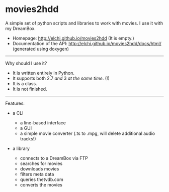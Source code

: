 movies2hdd
==========

A simple set of python scripts and libraries to work with movies. I use it with my DreamBox.

* Homepage: http://elchi.github.io/movies2hdd (It is empty.)
* Documentation of the API: http://elchi.github.io/movies2hdd/docs/html/ (generated using doxygen)

----------------------------------------------------------------------------

Why should I use it?

* It is written entirely in Python.
* It supports both 2.7 _and_ 3 _at the same time_. (!)
* It is a class.
* It is not finished.

----------------------------------------------------------------------------

Features:

* a CLI
	* a line-based interface
	* a GUI
	* a simple movie converter (.ts to .mpg, will delete additional audio tracks!)

* a library
	* connects to a DreamBox via FTP
	* searches for movies
	* downloads movies
	* filters meta data
	* queries thetvdb.com
	* converts the movies
